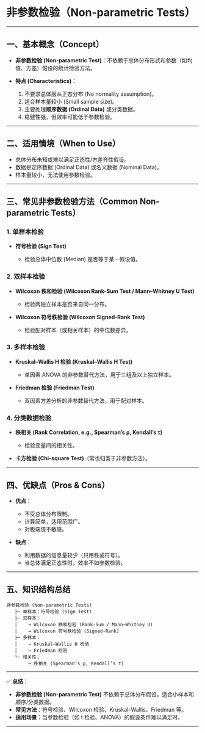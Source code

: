 

# 非参数检验（Non-parametric Tests）

---

## 一、基本概念（Concept）

* **非参数检验 (Non-parametric Test)**：不依赖于总体分布形式和参数（如均值、方差）假设的统计检验方法。
* **特点 (Characteristics)**：

  1. 不要求总体服从正态分布 (No normality assumption)。
  2. 适合样本量较小 (Small sample size)。
  3. 主要处理**顺序数据 (Ordinal Data)** 或分类数据。
  4. 稳健性强，但效率可能低于参数检验。

---

## 二、适用情境（When to Use）

* 总体分布未知或难以满足正态性/方差齐性假设。
* 数据是定序数据 (Ordinal Data) 或名义数据 (Nominal Data)。
* 样本量较小，无法使用参数检验。

---

## 三、常见非参数检验方法（Common Non-parametric Tests）

### 1. 单样本检验

* **符号检验 (Sign Test)**

  * 检验总体中位数 (Median) 是否等于某一假设值。

### 2. 双样本检验

* **Wilcoxon 秩和检验 (Wilcoxon Rank-Sum Test / Mann–Whitney U Test)**

  * 检验两独立样本是否来自同一分布。
* **Wilcoxon 符号秩检验 (Wilcoxon Signed-Rank Test)**

  * 检验配对样本（或相关样本）的中位数差异。

### 3. 多样本检验

* **Kruskal–Wallis H 检验 (Kruskal–Wallis H Test)**

  * 单因素 ANOVA 的非参数替代方法，用于三组及以上独立样本。
* **Friedman 检验 (Friedman Test)**

  * 双因素方差分析的非参数替代方法，用于配对样本。

### 4. 分类数据检验

* **秩相关 (Rank Correlation, e.g., Spearman’s ρ, Kendall’s τ)**

  * 检验变量间的相关性。
* **卡方检验 (Chi-square Test)**（常也归类于非参数方法）。

---

## 四、优缺点（Pros & Cons）

* **优点**：

  * 不受总体分布限制。
  * 计算简单，适用范围广。
  * 对极端值不敏感。
* **缺点**：

  * 利用数据的信息量较少（只用秩或符号）。
  * 当总体满足正态性时，效率不如参数检验。

---

## 五、知识结构总结

```
非参数检验 (Non-parametric Tests)
   ├─ 单样本：符号检验 (Sign Test)
   ├─ 双样本：
   │    → Wilcoxon 秩和检验 (Rank-Sum / Mann–Whitney U)
   │    → Wilcoxon 符号秩检验 (Signed-Rank)
   ├─ 多样本：
   │    → Kruskal–Wallis H 检验
   │    → Friedman 检验
   └─ 相关性：
        → 秩相关 (Spearman’s ρ, Kendall’s τ)
```

---

✅ **总结**：

* **非参数检验 (Non-parametric Test)** 不依赖于总体分布假设，适合小样本和顺序/分类数据。
* **常见方法**：符号检验、Wilcoxon 检验、Kruskal–Wallis、Friedman 等。
* **适用场景**：当参数检验（如 t 检验、ANOVA）的假设条件难以满足时。

---


